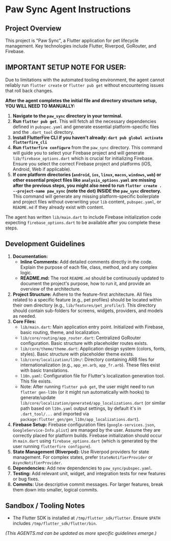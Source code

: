 # Paw Sync Agent Instructions

## Project Overview
This project is "Paw Sync", a Flutter application for pet lifecycle management. Key technologies include Flutter, Riverpod, GoRouter, and Firebase.

## IMPORTANT SETUP NOTE FOR USER:
Due to limitations with the automated tooling environment, the agent cannot reliably run `flutter create` or `flutter pub get` without encountering issues that roll back changes.

**After the agent completes the initial file and directory structure setup, YOU WILL NEED TO MANUALLY:**

1.  **Navigate to the `paw_sync` directory in your terminal.**
2.  **Run `flutter pub get`**. This will fetch all the necessary dependencies defined in `pubspec.yaml` and generate essential platform-specific files and the `.dart_tool` directory.
3.  **Install FlutterFire CLI if you haven't already: `dart pub global activate flutterfire_cli`**
4.  **Run `flutterfire configure`** from the `paw_sync` directory. This command will guide you to select your Firebase project and will generate `lib/firebase_options.dart` which is crucial for initializing Firebase. Ensure you select the correct Firebase project and platforms (iOS, Android, Web if applicable).
5.  **If core platform directories (`android`, `ios`, `linux`, `macos`, `windows`, `web`) or other essential project files like `analysis_options.yaml` are missing after the previous steps, you might also need to run `flutter create . --project-name paw_sync` (note the dot) INSIDE the `paw_sync` directory.** This command will generate any missing platform-specific boilerplate and project files without overwriting your `lib` content, `pubspec.yaml`, or `README.md` if they already exist with content.

The agent has written `lib/main.dart` to include Firebase initialization code expecting `firebase_options.dart` to be available after you complete these steps.

## Development Guidelines
1.  **Documentation:**
    *   **Inline Comments:** Add detailed comments directly in the code. Explain the purpose of each file, class, method, and any complex logic.
    *   **README.md:** The root `README.md` should be continuously updated to document the project's purpose, how to run it, and provide an overview of the architecture.
2.  **Project Structure:** Adhere to the feature-first architecture. All files related to a specific feature (e.g., pet profiles) should be located within their own directory (e.g., `lib/features/pet_profile/`). This directory should contain sub-folders for screens, widgets, providers, and models as needed.
3.  **Core Files:**
    *   `lib/main.dart`: Main application entry point. Initialized with Firebase, basic routing, theme, and localization.
    *   `lib/core/routing/app_router.dart`: Centralized GoRouter configuration. Basic structure with placeholder routes exists.
    *   `lib/core/theme/theme.dart`: Application design system (colors, fonts, styles). Basic structure with placeholder theme exists.
    *   `lib/core/localization/l10n/`: Directory containing ARB files for internationalization (e.g., `app_en.arb`, `app_fr.arb`). These files exist with basic translations.
    *   `l10n.yaml`: Configuration file for Flutter's localization generation tool. This file exists.
    *   Note: After running `flutter pub get`, the user might need to run `flutter gen-l10n` (or it might run automatically with hooks) to generate/update `lib/core/localization/generated/app_localizations.dart` (or similar path based on `l10n.yaml` output settings, by default it's in `.dart_tool/...` and imported via `package:flutter_gen/gen_l10n/app_localizations.dart`).
4.  **Firebase Setup:** Firebase configuration files (`google-services.json`, `GoogleService-Info.plist`) are managed by the user. Assume they are correctly placed for platform builds. Firebase initialization should occur in `main.dart` using `firebase_options.dart` (which is generated by the user running `flutterfire configure`).
5.  **State Management (Riverpod):** Use Riverpod providers for state management. For complex states, prefer `StateNotifierProvider` or `AsyncNotifierProvider`.
6.  **Dependencies:** Add new dependencies to `paw_sync/pubspec.yaml`.
7.  **Testing:** Add relevant unit, widget, and integration tests for new features or bug fixes.
8.  **Commits:** Use descriptive commit messages. For larger features, break them down into smaller, logical commits.

## Sandbox / Tooling Notes
*   The Flutter SDK is installed at `/tmp/flutter_sdk/flutter`. Ensure `$PATH` includes `/tmp/flutter_sdk/flutter/bin`.

*(This AGENTS.md can be updated as more specific guidelines emerge.)*
